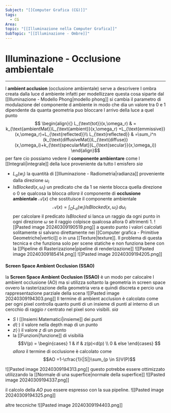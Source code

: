 ```yaml
---
Subject: "[[Computer Grafica (CG)]]"
tags:
  - CG
Area: 
topic: "[[Illuminazione nella Computer Grafica]]"
SubTopic: "[[Illuminazione - Ombre]]"
---
```


# Illuminazione - Occlusione ambientale
---
l __ambient acclusion__ (occlusione ambientale) serve a descrivere l ombra creata dalla luce d ambiente infatti per modellizzare questa cosa siparte dal [[Illuminazione - Modello Phong|modello phong]] si cambia il parametro di modulazione del componente d ambiente in modo che dia un valore tra $0$ e $1$ dipendente da quanta geometria puo bloccare l arrivo della luce a quel punto $$
\begin{align}{}
L_{\text{tot}}(x,\omega_r) & = k_{\text{ambientMat}}L_{\text{ambient}}(x,\omega_r) +L_{\text{emmissive}}(x,\omega_r)+L_{\text{reflected}}\\
L_{\text{reflected}} & =\sum_i^n (k_{\text{diffusiveMat}}L_{\text{diffuse}}(x,\omega_i)+k_{\text{specularMat}}L_{\text{secular}}(x,\omega_i))
\end{align}$$per fare cio possiamo vedere il __componente ambientare__ come l [[Integrali|integrale]] della luce proveniente da tutto l emisfero 
_sia_ 
- $L_a(w_i)$ la quantità di [[Illuminazione - Radiometria|radianza]] proveniente dalla direzione $\omega_i$
- $IsBlocked(x,\omega_i)$ un predicato che da 1 se niente blocca quella direzione o 0 se qualcosa la blocca
_allora_ il componente di __occlusione ambientale__  $\mathcal{A}(x)$ che sostituisce il componente ambientale $$\mathcal{A}(x)=\int_{\Omega} L_a(w_i)IsBlocked(x,\omega_i) \, d\omega_i $$
per calcolare il predicato $IsBlocked$ si lanca un raggio da ogni punto in ogni direzione $\omega$ se il raggio colpisce qualcosa allora 0 altrimenti 1.
![[Pasted image 20240309190519.png]]
a questo punto i valori calcolati solitamente si salvano direttamente nei [[Computer grafica - Primitive Geometriche|vertici]] o in una [[Texture|texture]]. Il problema di questa tecnica e che funziona solo per scene statiche e non funziona bene con la [[Pipeline di Rasterizazione|pipeline di renderizazione]]
![[Pasted image 20240309185414.png]]
![[Pasted image 20240309194205.png]]

#### Screen Space Ambient Occlusion (SSAO)
la __Screen Space Ambient Occlusion (SSAO)__ è un modo per calocalre l ambient occlusione (AO) ma si utilizza soltanto la geometria in screen space ovvero la rasterizazione della geometria vera e quindi discreta e percio una rappresentazione parziale della scena
![[Pasted image 20240309194303.png]]
Il termine di ambient acclusion è calcolato come
per ogni pixel controlla quanto punti di  un insieme di punti al interno di un cercchio di raggio $r$ centrato nel pixel sono visibili.
_sia_
- $S$ l [[Insiemi Matematici|insieme]] dei punti
- $d(\cdot)$ il valore nella depth map di un punto
- $z(\cdot)$ il valore $z$ di un punto
- la [[Funzioni|funzione]] di visibilià $$V(p) = \begin{cases}
1  &  if  & z(p)<d(p) \\
0 & else 
\end{cases} $$
_allora_ il termine di occlusione è calcolato come
$$AO =1-\cfrac{1}{|S|}\sum_{p \in  S}V(P)$$

![[Pasted image 20240309194313.png]]
questo potrebbe essere ottimizzato utilizzando la [[Normale di una superfice|normale  della superfice]]
![[Pasted image 20240309194337.png]]

il calcolo della $AO$ puo essere espresso con la sua pipeline.
![[Pasted image 20240309194325.png]]



altre teccniche
![[Pasted image 20240309194403.png]]